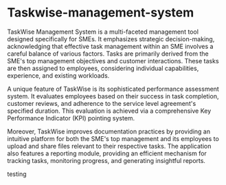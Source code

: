 # Taskwise-management-system

TaskWise Management System is a multi-faceted management tool designed specifically for SMEs. It emphasizes strategic decision-making, acknowledging that effective task management within an SME involves a careful balance of various factors. Tasks are primarily derived from the SME's top management objectives and customer interactions. These tasks are then assigned to employees, considering individual capabilities, experience, and existing workloads.

A unique feature of TaskWise is its sophisticated performance assessment system. It evaluates employees based on their success in task completion, customer reviews, and adherence to the service level agreement's specified duration. This evaluation is achieved via a comprehensive Key Performance Indicator (KPI) pointing system.

Moreover, TaskWise improves documentation practices by providing an intuitive platform for both the SME's top management and its employees to upload and share files relevant to their respective tasks. The application also features a reporting module, providing an efficient mechanism for tracking tasks, monitoring progress, and generating insightful reports.

testing

